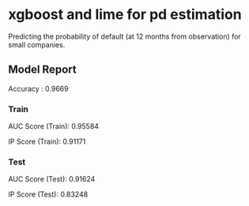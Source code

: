 # xgboost and lime for pd estimation

Predicting the probability of default (at 12 months from observation) for small companies.  

## Model Report

Accuracy : 0.9669

### Train
AUC Score (Train): 0.95584

IP Score  (Train): 0.91171

### Test
AUC Score (Test):  0.91624

IP Score  (Test):  0.83248
